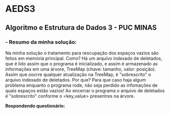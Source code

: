 # AEDS3
## Algoritmo e Estrutura de Dados 3 - PUC MINAS 
### - Resumo da minha solução:
Na minha solução o tratamento para reocupação dos espaços vazios são feitos em memória principal. Como? Há um arquivo indexado de deletados, que é lido assim que o programa é inicializado, e assim é armazenado as informações em uma árvore, TreeMap (chave: tamanho, valor: posição).
Assim que oocrre qualquer atualização na TreeMap, é "sobrescrito" o arquivo indexado de deletados. Por que? Para que caso haja algum problema enquanto o programa rode, não seja perdido as infomações de quais espaços estão vazios!
Ao encerrar o programa o arquivo de deletados é "sobrescrito" conforme o <key,value> presentres na árvore.

**Respondendo questionário:**
